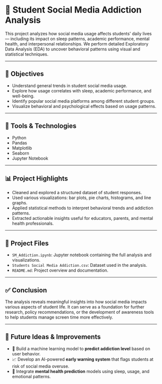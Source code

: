 # 📱 Student Social Media Addiction Analysis

This project analyzes how social media usage affects students' daily lives — including its impact on sleep patterns, academic performance, mental health, and interpersonal relationships. We perform detailed Exploratory Data Analysis (EDA) to uncover behavioral patterns using visual and statistical techniques.

---

## 🎯 Objectives

- Understand general trends in student social media usage.
- Explore how usage correlates with sleep, academic performance, and well-being.
- Identify popular social media platforms among different student groups.
- Visualize behavioral and psychological effects based on usage patterns.

---

## 🧰 Tools & Technologies

- Python
- Pandas
- Matplotlib
- Seaborn
- Jupyter Notebook

---

## 📊 Project Highlights

- Cleaned and explored a structured dataset of student responses.
- Used various visualizations: bar plots, pie charts, histograms, and line graphs.
- Applied statistical methods to interpret behavioral trends and addiction patterns.
- Extracted actionable insights useful for educators, parents, and mental health professionals.

---

## 📁 Project Files

- `SM_Addiction.ipynb`: Jupyter notebook containing the full analysis and visualizations.
- `Students Social Media Addiction.csv`: Dataset used in the analysis.
- `README.md`: Project overview and documentation.

---

## ✅ Conclusion

The analysis reveals meaningful insights into how social media impacts various aspects of student life. It can serve as a foundation for further research, policy recommendations, or the development of awareness tools to help students manage screen time more effectively.

---

## 🔮 Future Ideas & Improvements

- 🤖 Build a machine learning model to **predict addiction level** based on user behavior.
- 📈 Develop an AI-powered **early warning system** that flags students at risk of social media overuse.
- 🧠 Integrate **mental health prediction** models using sleep, usage, and emotional patterns.


